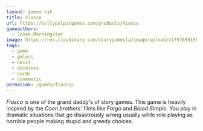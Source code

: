 ```yaml
---
layout: games.njk
title: Fiasco
url: https://bullypulpitgames.com/products/fiasco
gameauthors:
  - Jason.Morningstar
image: https://res.cloudinary.com/storygamesla/image/upload/v1757659158/06c9b-16982200317830-1920_ovkzqv.jpg
tags:
  - game
  - gmless
  - heist
  - diceless
  - cards
  - cinematic
permalink: /games/fiasco/
---
```

_Fiasco_ is one of the grand daddy's of story games. This game is heavily inspired by the _Coen brothers'_ films like _Fargo_ and _Blood Simple_. You play in dramatic situations that go disastrously wrong usually while role playing as horrible people making stupid and greedy choices.

